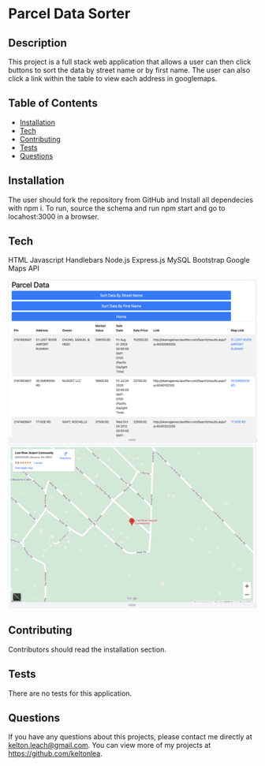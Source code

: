 # Parcel Data Sorter

## Description 
This project is a full stack web application that allows a user can then click buttons to sort the data by street name or by first name. The user can also click a link within the table to view each address in googlemaps. 

## Table of Contents
* [Installation](#installation)
* [Tech](#Tech)
* [Contributing](#contributing)
* [Tests](#tests)
* [Questions](#questions)

## Installation 
The user should fork the repository from GitHub and Install all dependecies with npm i. To run, source the schema and run npm start and go to locahost:3000 in a browser. 

## Tech
HTML
Javascript
Handlebars
Node.js
Express.js
MySQL
Bootstrap
Google Maps API



![Screenshot of search results](./assets/images/parcelscreenshot.png)
![Screenshot of search results](./assets/images/parcelscreenshot2.png)




## Contributing 
Contributors should read the installation section. 

## Tests
There are no tests for this application. 

## Questions
If you have any questions about this projects, please contact me directly at kelton.leach@gmail.com. You can view more of my projects at https://github.com/keltonlea.
